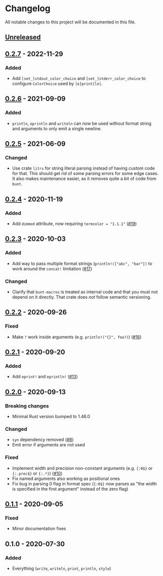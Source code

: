 # Changelog

All notable changes to this project will be documented in this file.


## [Unreleased]

## [0.2.7] - 2022-11-29
### Added
- Add `[set_]stdout_color_choice` and `[set_]stderr_color_choice` to configure `ColorChoice` used by `[e]print[ln]`.

## [0.2.6] - 2021-09-09
### Added
- `println`, `eprintln` and `writeln` can now be used without format string and arguments to only emit a single newline.

## [0.2.5] - 2021-06-09
### Changed
- Use crate `litrs` for string literal parsing instead of having custom code for that.
  This should get rid of some parsing errors for some edge cases.
  It also makes maintenance easier, as it removes quite a bit of code from `bunt`.

## [0.2.4] - 2020-11-19
### Added
- Add `dimmed` attribute, now requiring `termcolor = "1.1.1"` ([#19](https://github.com/LukasKalbertodt/bunt/pull/19))

## [0.2.3] - 2020-10-03
### Added
- Add way to pass multiple format strings (`println!(["abc", "bar"])` to work around the `concat!` limitation ([#17](https://github.com/LukasKalbertodt/bunt/pull/17))

### Changed
- Clarify that `bunt-macros` is treated as internal code and that you must not depend on it directly. That crate does *not* follow semantic versioning.

## [0.2.2] - 2020-09-26
### Fixed
- Make `?` work inside arguments (e.g. `println!("{}", foo?)`) ([#16](https://github.com/LukasKalbertodt/bunt/pull/16))

## [0.2.1] - 2020-09-20
### Added
- Add `eprint!` and `eprintln!` ([#13](https://github.com/LukasKalbertodt/bunt/pull/13))

## [0.2.0] - 2020-09-13
### Breaking changes
- Minimal Rust version bumped to 1.46.0

### Changed
- `syn` dependency removed ([#8](https://github.com/LukasKalbertodt/bunt/pull/8))
- Emit error if arguments are not used

### Fixed
- Implement width and precision non-constant arguments (e.g. `{:0$}` or
  `{:.prec$}` or `{:.*}`) ([#10](https://github.com/LukasKalbertodt/bunt/pull/10))
- Fix named arguments also working as positional ones
- Fix bug in parsing 0 flag in format spec (`{:0$}` now parses as "the width is
  specified in the first argument" instead of the zero flag)


## [0.1.1] - 2020-09-05
### Fixed
- Minor documentation fixes


## 0.1.0 - 2020-07-30
### Added
- Everything (`write`, `writeln`, `print`, `println`, `style`)


[Unreleased]: https://github.com/LukasKalbertodt/bunt/compare/v0.2.7...HEAD
[0.2.7]: https://github.com/LukasKalbertodt/bunt/compare/v0.2.6...v0.2.7
[0.2.6]: https://github.com/LukasKalbertodt/bunt/compare/v0.2.5...v0.2.6
[0.2.5]: https://github.com/LukasKalbertodt/bunt/compare/v0.2.4...v0.2.5
[0.2.4]: https://github.com/LukasKalbertodt/bunt/compare/v0.2.3...v0.2.4
[0.2.3]: https://github.com/LukasKalbertodt/bunt/compare/v0.2.2...v0.2.3
[0.2.2]: https://github.com/LukasKalbertodt/bunt/compare/v0.2.1...v0.2.2
[0.2.1]: https://github.com/LukasKalbertodt/bunt/compare/v0.2.0...v0.2.1
[0.2.0]: https://github.com/LukasKalbertodt/bunt/compare/v0.1.1...v0.2.0
[0.1.1]: https://github.com/LukasKalbertodt/bunt/compare/v0.1.0...v0.1.1
